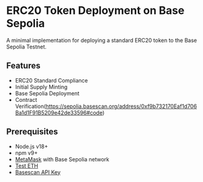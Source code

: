 # ERC20 Token Deployment on Base Sepolia

A minimal implementation for deploying a standard ERC20 token to the Base Sepolia Testnet.

## Features
- ERC20 Standard Compliance
- Initial Supply Minting
- Base Sepolia Deployment
- Contract Verification(https://sepolia.basescan.org/address/0xf9b732170Eaf1d706Ba1d1F91B5209e42de33596#code)

## Prerequisites
- Node.js v18+
- npm v9+
- [MetaMask](https://metamask.io/) with Base Sepolia network
- [Test ETH](https://faucet.quicknode.com/base/sepolia)
- [Basescan API Key](https://basescan.org/)
